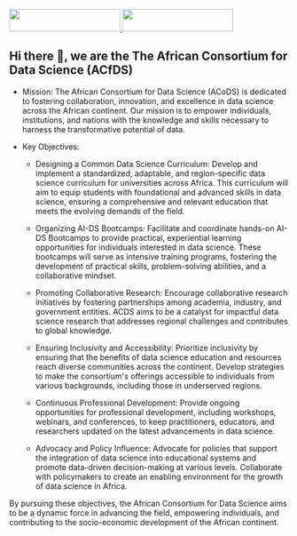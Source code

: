 


<a align="right" href="http://aims.ac.za/">
<img src="https://imgur.com/jwqFDsr.png" width="200" height="40" />
</a>


<a align="right" href="http://aims.ac.za/">
<img src="https://imgur.com/gVcW5to.png" width="200" height="40" />
</a>






## Hi there 👋, we are the The African Consortium for Data Science (ACfDS)       


* Mission:
The African Consortium for Data Science (ACoDS) is dedicated to fostering collaboration, innovation, and excellence in data science across the African continent. Our mission is to empower individuals, institutions, and nations with the knowledge and skills necessary to harness the transformative potential of data.

* Key Objectives:

    + Designing a Common Data Science Curriculum:
    Develop and implement a standardized, adaptable, and region-specific data science curriculum for universities across Africa. This curriculum will aim to equip students with foundational and advanced skills in data science, ensuring a comprehensive and relevant education that meets the evolving demands of the field.

    + Organizing AI-DS Bootcamps:
    Facilitate and coordinate hands-on AI-DS Bootcamps to provide practical, experiential learning opportunities for individuals interested in data science. These bootcamps will serve as intensive training programs, fostering the development of practical skills, problem-solving abilities, and a collaborative mindset.

    + Promoting Collaborative Research:
    Encourage collaborative research initiatives by fostering partnerships among academia, industry, and government entities. ACDS aims to be a catalyst for impactful data science research that addresses regional challenges and contributes to global knowledge.

    + Ensuring Inclusivity and Accessibility:
    Prioritize inclusivity by ensuring that the benefits of data science education and resources reach diverse communities across the continent. Develop strategies to make the consortium's offerings accessible to individuals from various backgrounds, including those in underserved regions.

    + Continuous Professional Development:
    Provide ongoing opportunities for professional development, including workshops, webinars, and conferences, to keep practitioners, educators, and researchers updated on the latest advancements in data science.

    + Advocacy and Policy Influence:
    Advocate for policies that support the integration of data science into educational systems and promote data-driven decision-making at various levels. Collaborate with policymakers to create an enabling environment for the growth of data science in Africa.

By pursuing these objectives, the African Consortium for Data Science aims to be a dynamic force in advancing the field, empowering individuals, and contributing to the socio-economic development of the African continent.




<!--

**Here are some ideas to get you started:**

🙋‍♀️ The African Consortium for Data Science (ACoDS) is dedicated to fostering collaboration, innovation, and excellence in data science across the African continent. Our mission is to empower individuals, institutions, and nations with the knowledge and skills necessary to harness the transformative potential of data. We focus on designing comprehensive data science curricula, organizing AI-DS bootcamps, and promoting collaborative research initiatives to address regional challenges. 
ACoDS is committed to inclusivity, accessibility, and continuous professional development in the dynamic field of data science.
🌈 Contribution guidelines - how can the community get involved?
👩‍💻 Useful resources - where can the community find your docs? Is there anything else the community should know?
🍿 Fun facts - what does your team eat for breakfast?
🧙 Remember, you can do mighty things with the power of [Markdown](https://docs.github.com/github/writing-on-github/getting-started-with-writing-and-formatting-on-github/basic-writing-and-formatting-syntax)
<div align="right" class="container" data-name="#4 - France">
  <div class="flag andorra">
         <img src="https://imgur.com/jwqFDsr.png" class="france__logo" width="200" height="40" alt="france" href="aims.ac.za" />
  </div>
</div>

-->
